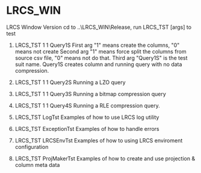 LRCS_WIN
========

LRCS Window Version
cd to ..\LRCS_WIN\Release, run LRCS_TST [args] to test
1. LRCS_TST 1 1 Query1S
First arg "1" means create the columns, "0" means not create
Second arg "1" means force split the columns from source csv file, "0" means not do that.
Third arg "Query1S" is the test suit name. Query1S creates column and running query with no data compression.

2. LRCS_TST 1 1 Query2S
Running a LZO query

3. LRCS_TST 1 1 Query3S
Running a bitmap compression query

4. LRCS_TST 1 1 Query4S
Running a RLE compression query.

5. LRCS_TST LogTst
Examples of how to use LRCS log utility

6. LRCS_TST ExceptionTst
Examples of how to handle errors 

7. LRCS_TST LRCSEnvTst
Examples of how to using LRCS enviroment configuration

8. LRCS_TST ProjMakerTst
Examples of how to create and use projection & column meta data
